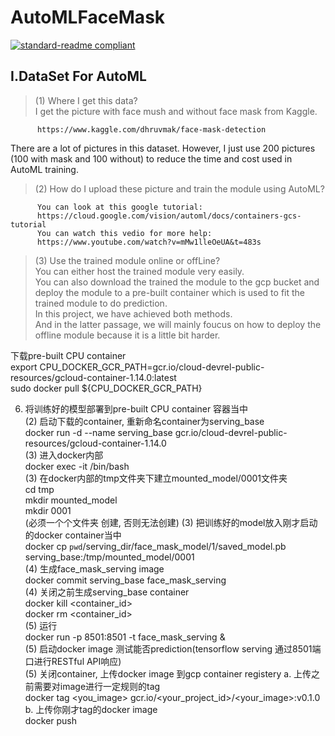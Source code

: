 # AutoMLFaceMask

[![standard-readme compliant](https://img.shields.io/badge/readme%20style-standard-brightgreen.svg?style=flat-square)](https://github.com/RichardLitt/standard-readme)

## I.DataSet For AutoML
  >(1) Where I get this data?  
  I get the picture with face mush and without face mask from Kaggle.  
  
          https://www.kaggle.com/dhruvmak/face-mask-detection  
          
  There are a lot of pictures in this dataset. However, I just use 200 pictures (100 with mask and 100 without) to reduce the time and cost used in AutoML training.   

  >(2) How do I upload these picture and train the module using AutoML?  
   
          You can look at this google tutorial:  
          https://cloud.google.com/vision/automl/docs/containers-gcs-tutorial  
          You can watch this vedio for more help:  
          https://www.youtube.com/watch?v=mMw1lleOeUA&t=483s  
   
   >(3) Use the trained module online or offLine?  
   You can either host the trained module very easily.  
   You can also download the trained the module to the gcp bucket and deploy the module to a pre-built container which is used to fit the trained module to do prediction.  
   In this project, we have achieved both methods.  
   And in the latter passage, we will mainly foucus on how to deploy the offline module because it is a little bit harder.  

下载pre-built CPU container  
export CPU_DOCKER_GCR_PATH=gcr.io/cloud-devrel-public-resources/gcloud-container-1.14.0:latest  
sudo docker pull ${CPU_DOCKER_GCR_PATH}  

6. 将训练好的模型部署到pre-built CPU container 容器当中  
  (2) 启动下载的container, 重新命名container为serving_base  
        docker run -d --name serving_base gcr.io/cloud-devrel-public-resources/gcloud-container-1.14.0  
  (3)  进入docker内部  
      docker exec -it <container id>  /bin/bash  
  (3)  在docker内部的tmp文件夹下建立mounted_model/0001文件夹  
      cd tmp  
      mkdir mounted_model  
      mkdir 0001  
      (必须一个个文件夹 创建, 否则无法创建)
  (3) 把训练好的model放入刚才启动的docker container当中  
       docker cp `pwd`/serving_dir/face_mask_model/1/saved_model.pb serving_base:/tmp/mounted_model/0001    
  (4) 生成face_mask_serving image  
       docker commit serving_base face_mask_serving  
  (4)  关闭之前生成serving_base container  
      docker kill <container_id>    
      docker rm <container_id>  
  (5) 运行  
      docker run -p 8501:8501 -t face_mask_serving &  
  (5) 启动docker image 测试能否prediction(tensorflow serving 通过8501端口进行RESTful API响应)  
  (5) 关闭container, 上传docker image 到gcp container registery
      a. 上传之前需要对image进行一定规则的tag  
        docker tag <you_image> gcr.io/<your_project_id>/<your_image>:v0.1.0  
      b.  上传你刚才tag的docker image  
        docker push <you-pre-taged-image>
       
      
